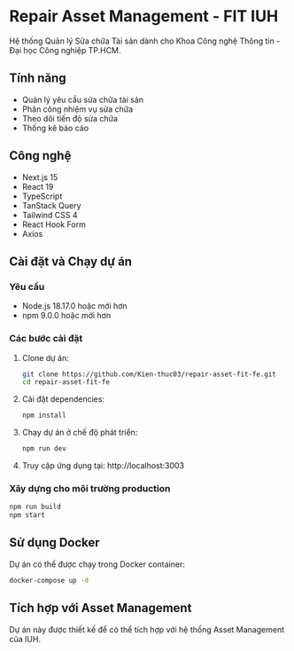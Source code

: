 # Repair Asset Management - FIT IUH

Hệ thống Quản lý Sửa chữa Tài sản dành cho Khoa Công nghệ Thông tin - Đại học Công nghiệp TP.HCM.

## Tính năng

- Quản lý yêu cầu sửa chữa tài sản
- Phân công nhiệm vụ sửa chữa
- Theo dõi tiến độ sửa chữa
- Thống kê báo cáo

## Công nghệ

- Next.js 15
- React 19
- TypeScript
- TanStack Query
- Tailwind CSS 4
- React Hook Form
- Axios

## Cài đặt và Chạy dự án

### Yêu cầu

- Node.js 18.17.0 hoặc mới hơn
- npm 9.0.0 hoặc mới hơn

### Các bước cài đặt

1. Clone dự án:
   ```bash
   git clone https://github.com/Kien-thuc03/repair-asset-fit-fe.git
   cd repair-asset-fit-fe
   ```

2. Cài đặt dependencies:
   ```bash
   npm install
   ```

3. Chạy dự án ở chế độ phát triển:
   ```bash
   npm run dev
   ```

4. Truy cập ứng dụng tại: http://localhost:3003

### Xây dựng cho môi trường production

```bash
npm run build
npm start
```

## Sử dụng Docker

Dự án có thể được chạy trong Docker container:

```bash
docker-compose up -d
```

## Tích hợp với Asset Management

Dự án này được thiết kế để có thể tích hợp với hệ thống Asset Management của IUH.
